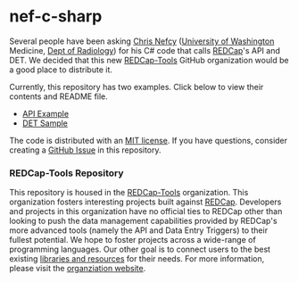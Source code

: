 # nef-c-sharp
Several people have been asking [Chris Nefcy](http://www.rad.washington.edu/radiology-personnel/cnefcy) ([University of Washington](http://www.washington.edu/) Medicine, [Dept of Radiology](http://www.rad.washington.edu/)) for his  C# code that calls [REDCap](http://project-redcap.org/)'s API and DET.  We decided that this new [REDCap-Tools](https://github.com/redcap-tools) GitHub organization would be a good place to distribute it.

Currently, this repository has two examples.  Click below to view their contents and README file.
* [API Example](/ApiExample)
* [DET Sample](/DetSample)

The code is distributed with an [MIT license](./LICENSE).  If you have questions, consider creating a [GitHub Issue](https://github.com/redcap-tools/nef-c-sharp/issues) in this repository.

### REDCap-Tools Repository
This repository is housed in the [REDCap-Tools](https://github.com/redcap-tools) organization.  This organization fosters interesting projects built against [REDCap](http://project-redcap.org). Developers and projects in this organization have no official ties to REDCap other than looking to push the data management capabilities provided by REDCap's more advanced tools (namely the API and Data Entry Triggers) to their fullest potential. We hope to foster projects across a wide-range of programming languages.  Our other goal is to connect users to the best existing [libraries and resources](/projects) for their needs.  For more information, please visit the [organziation website](http://redcap-tools.github.io/).
